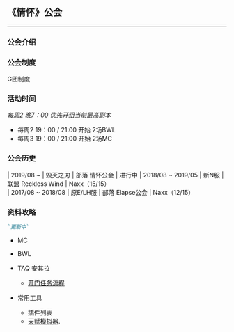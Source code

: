 ## 《情怀》公会
* * *
### 公会介绍



### 公会制度
G团制度

### 活动时间
_每周2 晚7：00 优先开组当前最高副本_

- 每周2 19：00 / 21:00 开始 2场BWL
- 每周3 19：00 / 21:00 开始 2场MC

### 公会历史

 | 2019/08 ~          |  毁灭之刃 | 部落 情怀公会            | 进行中
 | 2018/08 ~ 2019/05  |  新N服    | 联盟 Reckless Wind  | Naxx（15/15）  
 | 2017/08 ~ 2018/08  |  原E/LH服 | 部落 Elapse公会         | Naxx（12/15） 




### 资料攻略
```markdown
`更新中` 
```
- MC
- BWL
- TAQ 安其拉
  - [开门任务流程](./taq-page.html)

- 常用工具
  - 插件列表
  - [天赋模拟器](http://www.nfuwow.com/talents/60/).


